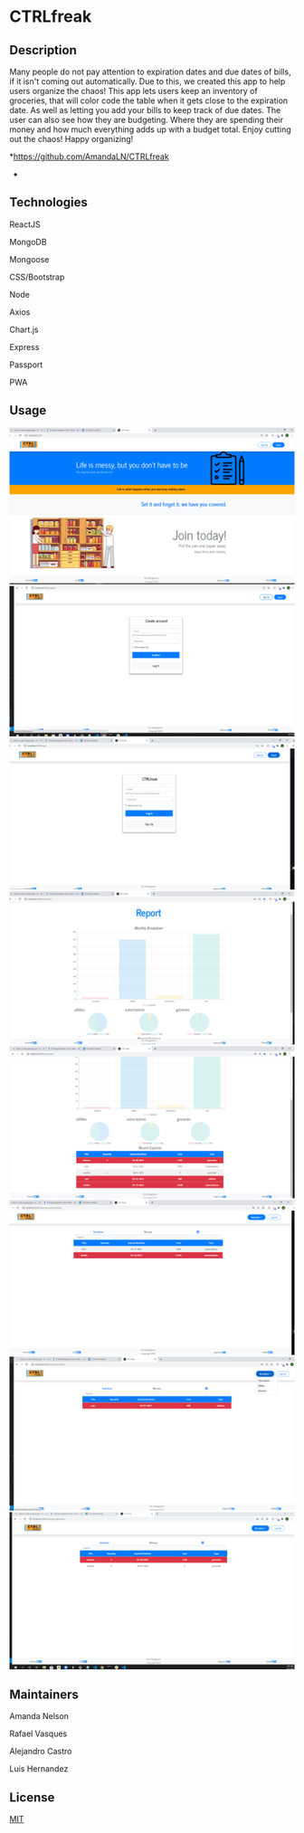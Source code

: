 # CTRLfreak

## Description
Many people do not pay attention to expiration dates and due dates of bills, if it isn't coming out automatically. Due to this, we created this app to help users organize the chaos! This app lets users keep an inventory of groceries, that will color code the table when it gets close to the expiration date. As well as letting you add your bills to keep track of due dates. The user can also see how they are budgeting. Where they are spending their money and how much everything adds up with a budget total. Enjoy cutting out the chaos! Happy organizing! 

*https://github.com/AmandaLN/CTRLfreak

*

## Technologies

ReactJS

MongoDB

Mongoose

CSS/Bootstrap

Node

Axios

Chart.js

Express

Passport

PWA

## Usage
![home](./client/public/assets/images/home.png)
![create](./client/public/assets/images/create.png)
![login](./client/public/assets/images/login.png)
![report](./client/public/assets/images/reports.png)
![reports](./client/public/assets/images/reports2.png)
![subscriptions](./client/public/assets/images/subtable.png)
![utilities](./client/public/assets/images/utilities.png)
![groceries](./client/public/assets/images/groceries.png)

## Maintainers
Amanda Nelson

Rafael Vasques

Alejandro Castro

Luis Hernandez

## License
[MIT](https://choosealicense.com/licenses/mit/)